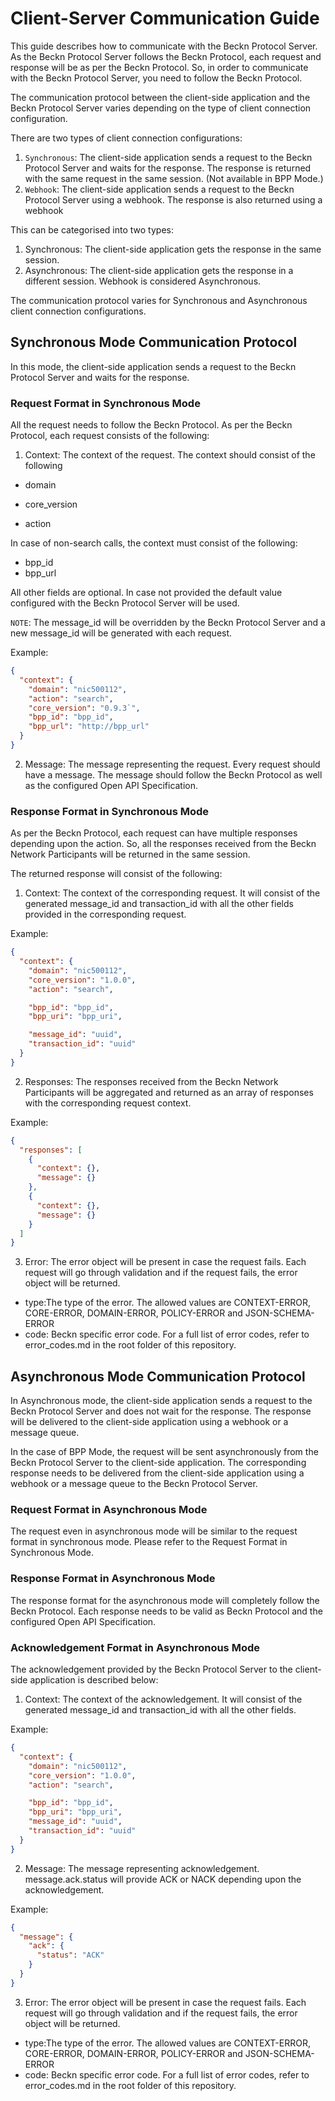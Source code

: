 # Client-Server Communication Guide

This guide describes how to communicate with the Beckn Protocol Server. As the Beckn Protocol Server follows the Beckn Protocol, each request and response will be as per the Beckn Protocol. So, in order to communicate with the Beckn Protocol Server, you need to follow the Beckn Protocol.

The communication protocol between the client-side application and the Beckn Protocol Server varies depending on the type of client connection configuration.

There are two types of client connection configurations:

1.  `Synchronous`: The client-side application sends a request to the Beckn Protocol Server and waits for the response. The response is returned with the same request in the same session. (Not available in BPP Mode.)
2.  `Webhook`: The client-side application sends a request to the Beckn Protocol Server using a webhook. The response is also returned using a webhook

This can be categorised into two types:

1. Synchronous: The client-side application gets the response in the same session.
2. Asynchronous: The client-side application gets the response in a different session. Webhook is considered Asynchronous.

The communication protocol varies for Synchronous and Asynchronous client connection configurations.

## Synchronous Mode Communication Protocol

In this mode, the client-side application sends a request to the Beckn Protocol Server and waits for the response.

### Request Format in Synchronous Mode

All the request needs to follow the Beckn Protocol. As per the Beckn Protocol, each request consists of the following:

1. Context: The context of the request. The context should consist of the following

- domain

- core_version
- action

In case of non-search calls, the context must consist of the following:

- bpp_id
- bpp_url

All other fields are optional. In case not provided the default value configured with the Beckn Protocol Server will be used.

`NOTE`: The message_id will be overridden by the Beckn Protocol Server and a new message_id will be generated with each request.

Example:

```json
{
  "context": {
    "domain": "nic500112",
    "action": "search",
    "core_version": "0.9.3`",
    "bpp_id": "bpp_id",
    "bpp_url": "http://bpp_url"
  }
}
```

2. Message: The message representing the request. Every request should have a message. The message should follow the Beckn Protocol as well as the configured Open API Specification.

### Response Format in Synchronous Mode

As per the Beckn Protocol, each request can have multiple responses depending upon the action. So, all the responses received from the Beckn Network Participants will be returned in the same session.

The returned response will consist of the following:

1. Context: The context of the corresponding request. It will consist of the generated message_id and transaction_id with all the other fields provided in the corresponding request.

Example:

```json
{
  "context": {
    "domain": "nic500112",
    "core_version": "1.0.0",
    "action": "search",

    "bpp_id": "bpp_id",
    "bpp_uri": "bpp_uri",

    "message_id": "uuid",
    "transaction_id": "uuid"
  }
}
```

2. Responses: The responses received from the Beckn Network Participants will be aggregated and returned as an array of responses with the corresponding request context.

Example:

```json
{
  "responses": [
    {
      "context": {},
      "message": {}
    },
    {
      "context": {},
      "message": {}
    }
  ]
}
```

3. Error: The error object will be present in case the request fails. Each request will go through validation and if the request fails, the error object will be returned.

- type:The type of the error. The allowed values are CONTEXT-ERROR, CORE-ERROR, DOMAIN-ERROR, POLICY-ERROR and JSON-SCHEMA-ERROR
- code: Beckn specific error code. For a full list of error codes, refer to error_codes.md in the root folder of this repository.

## Asynchronous Mode Communication Protocol

In Asynchronous mode, the client-side application sends a request to the Beckn Protocol Server and does not wait for the response. The response will be delivered to the client-side application using a webhook or a message queue.

In the case of BPP Mode, the request will be sent asynchronously from the Beckn Protocol Server to the client-side application. The corresponding response needs to be delivered from the client-side application using a webhook or a message queue to the Beckn Protocol Server.

### Request Format in Asynchronous Mode

The request even in asynchronous mode will be similar to the request format in synchronous mode. Please refer to the Request Format in Synchronous Mode.

### Response Format in Asynchronous Mode

The response format for the asynchronous mode will completely follow the Beckn Protocol. Each response needs to be valid as Beckn Protocol and the configured Open API Specification.

### Acknowledgement Format in Asynchronous Mode

The acknowledgement provided by the Beckn Protocol Server to the client-side application is described below:

1. Context: The context of the acknowledgement. It will consist of the generated message_id and transaction_id with all the other fields.

Example:

```json
{
  "context": {
    "domain": "nic500112",
    "core_version": "1.0.0",
    "action": "search",

    "bpp_id": "bpp_id",
    "bpp_uri": "bpp_uri",
    "message_id": "uuid",
  	"transaction_id": "uuid"
  }
}
```

2. Message: The message representing acknowledgement. message.ack.status will provide ACK or NACK depending upon the acknowledgement.

Example:

```json
{
  "message": {
    "ack": {
      "status": "ACK"
    }
  }
}
```

3. Error: The error object will be present in case the request fails. Each request will go through validation and if the request fails, the error object will be returned.

- type:The type of the error. The allowed values are CONTEXT-ERROR, CORE-ERROR, DOMAIN-ERROR, POLICY-ERROR and JSON-SCHEMA-ERROR
- code: Beckn specific error code. For a full list of error codes, refer to error_codes.md in the root folder of this repository.

